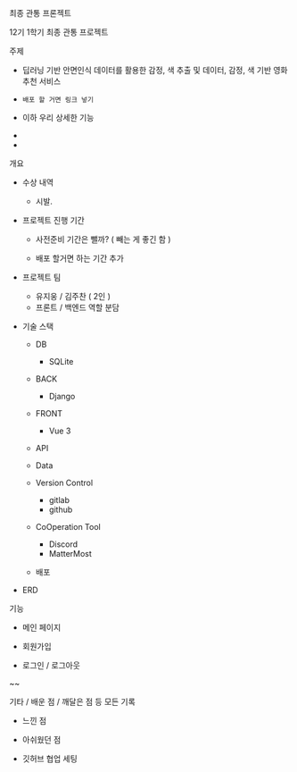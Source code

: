 최종 관통 프론젝트

12기 1학기 최종 관통 프로젝트

주제
- 딥러닝 기반 안면인식 데이터를 활용한 감정, 색 추출 및 데이터, 감정, 색 기반 영화 추천 서비스

- `배포 할 거면 링크 넣기`
- 이하 우리 상세한 기능
- 
-

개요
- 수상 내역
    - 시발.

- 프로젝트 진행 기간
    - 사전준비 기간은 뺄까? ( 빼는 게 좋긴 함 )

    - 배포 할거면 하는 기간 추가

- 프로젝트 팀
    - 유지웅 / 김주찬 ( 2인 )
    - 프론트 / 백엔드 역할 분담

- 기술 스택
    - DB
        - SQLite

    - BACK
        - Django

    - FRONT
        - Vue 3

    - API

    - Data

    - Version Control
        - gitlab
        - github

    - CoOperation Tool
        - Discord
        - MatterMost

    - 배포

- ERD

기능
- 메인 페이지

- 회원가입

- 로그인 / 로그아웃

~~

기타 / 배운 점 / 깨달은 점 등 모든 기록
- 느낀 점

- 아쉬웠던 점

- 깃허브 협업 세팅

~~~